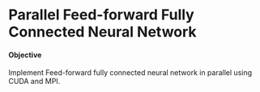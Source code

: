 # Parallel Feed-forward Fully Connected Neural Network
#### Objective
Implement Feed-forward fully connected neural network in parallel using CUDA and MPI.
